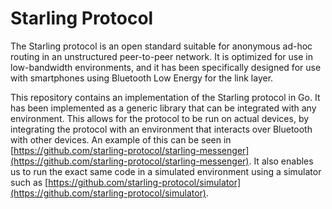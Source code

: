 # Starling Protocol

The Starling protocol is an open standard suitable for anonymous
ad-hoc routing in an unstructured peer-to-peer network. It is optimized
for use in low-bandwidth environments, and it has been specifically
designed for use with smartphones using Bluetooth Low Energy for the
link layer.

This repository contains an implementation of the Starling protocol in Go.
It has been implemented as a generic library that can be integrated with any environment.
This allows for the protocol to be run on actual devices, by integrating the protocol with an environment that interacts over Bluetooth with other devices.
An example of this can be seen in [https://github.com/starling-protocol/starling-messenger](https://github.com/starling-protocol/starling-messenger).
It also enables us to run the exact same code in a simulated environment using a simulator such as [https://github.com/starling-protocol/simulator](https://github.com/starling-protocol/simulator).
